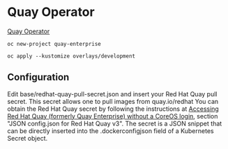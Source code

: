 # Quay Operator

[Quay Operator](https://github.com/redhat-cop/quay-operator)

```
oc new-project quay-enterprise
```

```
oc apply --kustomize overlays/development
```

## Configuration

Edit base/redhat-quay-pull-secret.json and insert your Red Hat Quay pull secret. This secret allows one to pull images from quay.io/redhat You can obtain the Red Hat Quay secret by following the instructions at [Accessing Red Hat Quay (formerly Quay Enterprise) without a CoreOS login](https://access.redhat.com/solutions/3533201), section "JSON config.json for Red Hat Quay v3". The secret is a JSON snippet that can be directly inserted into the .dockerconfigjson field of a Kubernetes Secret object.
